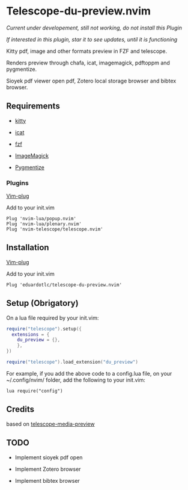 # Telescope-du-preview.nvim

*Current under developement, still not working, do not install this Plugin*

*If interested in this plugin, star it to see updates, until it is functioning*

Kitty pdf, image and other formats preview in FZF and telescope.

Renders preview through chafa, icat, imagemagick, pdftoppm and pygmentize.

Sioyek pdf viewer open pdf, Zotero local storage browser and bibtex browser.

## Requirements

- [kitty](https://github.com/kovidgoyal/kitty)

- [icat](https://github.com/atextor/icat)

- [fzf](https://github.com/junegunn/fzf)

- [ImageMagick](https://github.com/ImageMagick/ImageMagick)

- [Pygmentize](https://github.com/dedalozzo/pygmentize)

### Plugins

[Vim-plug](https://github.com/junegunn/vim-plug)

Add to your init.vim

```vim
Plug 'nvim-lua/popup.nvim'
Plug 'nvim-lua/plenary.nvim'
Plug 'nvim-telescope/telescope.nvim'
```

## Installation

[Vim-plug](https://github.com/junegunn/vim-plug)

Add to your init.vim

```vim
Plug 'eduardotlc/telescope-du-preview.nvim'
```

## Setup (Obrigatory)

On a lua file required by your init.vim:

```lua
require("telescope").setup({
  extensions = {
    du_preview = {},
    },
})

require("telescope").load_extension("du_preview")
```

For example, if you add the above code to a config.lua file, on your
~/.config/nvim/ folder, add the following to your init.vim:

```vim
lua require("config")
```

## Credits

based on [telescope-media-preview](https://github.com/nvim-telescope/telescope-media-files.nvim)


## TODO

- Implement sioyek pdf open

- Implement Zotero browser

- Implement bibtex browser

